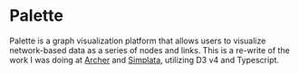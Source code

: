 # Palette

Palette is a graph visualization platform that allows users to visualize network-based data as a series of nodes and links. This is a re-write of the work I was doing at [Archer](https://archerimpact.com/) and [Simplata](https://www.simplata.io/), utilizing D3 v4 and Typescript.